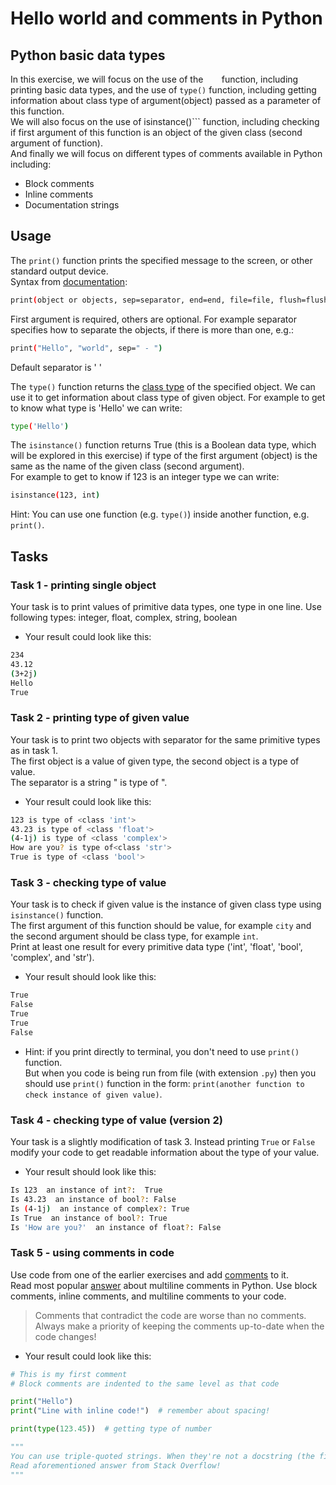 # Hello world and comments in Python

## Python basic data types

In this exercise, we will focus on the use of the ```   ``` function, including printing basic data types, and the use of ```type()``` function, including getting information about class type of argument(object) passed as a parameter of this function.   
We will also focus on the use of isinstance()``` function, including checking if first argument of this function is an object of the given class (second argument of function).  
And finally we will focus on different types of comments available in Python including:

- Block comments 
- Inline comments
- Documentation strings

## 

## Usage

The ```print()``` function prints the specified message to the screen, or other standard output device.  
Syntax from [documentation](https://docs.python.org/3/library/functions.html#print): 
```bash
print(object or objects, sep=separator, end=end, file=file, flush=flush) 
```

First argument is required, others are optional. For example separator specifies how to separate the objects, if there is more than one, e.g.:
```bash
print("Hello", "world", sep=" - ")
```
Default separator is ' '

The ```type()``` function returns the [class type](https://www.w3schools.com/python/ref_func_type.asp) of the specified object. We can use it to get information about class type of given object. For example to get to know what type is 'Hello' we can write: 
```bash
type('Hello')
```

The ```isinstance()``` function returns True (this is a Boolean data type, which will be explored in this exercise)  if type of the first argument (object) is the same as the name of the given class (second argument).  
 For example to get to know if 123 is an integer type we can write: 
```bash
isinstance(123, int)
```
Hint: You can use one function (e.g. ```type()```) inside another function, e.g. ```print()```.
## 

## Tasks

### 

### Task 1 - printing single object

Your task is to print values of primitive data types, one type in one line. Use following types: integer, float, complex, string, boolean

- Your result could look like this:

```bash
234
43.12
(3+2j)
Hello
True
```

### 

### Task 2 - printing type of given value

Your task is to print two objects with separator for the same primitive types as in task 1.   
The first object is a value of given type, the second object is a type of value.  
The separator is a string " is type of ".

- Your result could look like this:

```bash
123 is type of <class 'int'>
43.23 is type of <class 'float'>
(4-1j) is type of <class 'complex'>
How are you? is type of<class 'str'>
True is type of <class 'bool'>
```

### 

### Task 3 - checking type of value

Your task is to check if given value is the instance of given class type using ```isinstance()``` function.  
The first argument of this function should be value, for example `city` and the second argument should be class type, for example `int`.   
Print at least one result for every primitive data type ('int', 'float', 'bool', 'complex', and 'str'). 


- Your result should look like this:

```bash
True
False
True
True
False
```
- Hint: if you print directly to terminal, you don't need to use `print()` function.  
But when you code is being run from file (with extension `.py`) then you should use `print()` function in the form: `print(another function to check instance of given value)`.

### 

### Task 4 - checking type of value (version 2)

Your task is a slightly modification of task 3. Instead  printing `True` or `False` modify your code to get readable information about the type of your value. 

- Your result should look like this:

```bash
Is 123  an instance of int?:  True
Is 43.23  an instance of bool?: False
Is (4-1j)  an instance of complex?: True
Is True  an instance of bool?: True
Is 'How are you?'  an instance of float?: False
```

### 

### Task 5 - using comments in code

Use code from one of the earlier exercises and add [comments](https://www.python.org/dev/peps/pep-0008/#comments) to it.  
Read most popular [answer](https://stackoverflow.com/questions/7696924/is-there-a-way-to-create-multiline-comments-in-python) about multiline comments in Python.
Use  block comments, inline comments, and multiline comments to your code. 
> Comments that contradict the code are worse than no comments. Always make a priority of keeping the comments up-to-date when the code changes!

- Your result could look like this:

```python
# This is my first comment
# Block comments are indented to the same level as that code

print("Hello")
print("Line with inline code!")  # remember about spacing!

print(type(123.45))  # getting type of number

"""
You can use triple-quoted strings. When they're not a docstring (the first thing in a class/function/module), they are ignored.
Read aforementioned answer from Stack Overflow!
"""

```

### 


